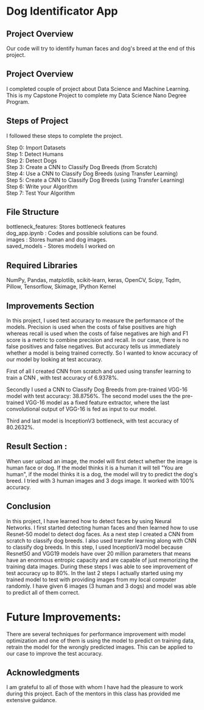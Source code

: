 # Dog Identificator App
## Project Overview

Our code will try to identify human faces and dog's breed at the end of this project.

## Project Overview

I completed couple of project about Data Science and Machine Learning. This is my Capstone Project to complete my Data Science Nano Degree Program.

## Steps of Project

I followed these steps to complete the project.

Step 0: Import Datasets <br/>
Step 1: Detect Humans <br/>
Step 2: Detect Dogs <br/>
Step 3: Create a CNN to Classify Dog Breeds (from Scratch) <br/>
Step 4: Use a CNN to Classify Dog Breeds (using Transfer Learning) <br/>
Step 5: Create a CNN to Classify Dog Breeds (using Transfer Learning) <br/>
Step 6: Write your Algorithm <br/>
Step 7: Test Your Algorithm <br/>


## File Structure

bottleneck_features: Stores bottleneck features <br/>
dog_app.ipynb : Codes and possible solutions can be found. <br/>
images : Stores human and dog images. <br/>
saved_models - Stores models I worked on <br/>

## Required Libraries

NumPy, Pandas, matplotlib, scikit-learn, keras, OpenCV, Scipy, Tqdm, Pillow, Tensorflow, Skimage, IPython Kernel

## Improvements Section

In this project, I used test accuracy to measure the performance of the models. Precision is used when the costs of false positives are high whereas recall is used when the costs of false negatives are high and F1 score is a metric to combine precision and recall. In our case, there is no false positives and false negatives. But accuracy tells us immediately whether a model is being trained correctly. So I wanted to know accuracy of our model by looking at test accuracy.

First of all I created CNN from scratch and used using transfer learning to train a CNN , with test accuracy of 6.9378%. <br/>

Secondly I used a CNN to Classify Dog Breeds from pre-trained VGG-16 model with test accuracy: 38.8756%. The second model uses the the pre-trained VGG-16 model as a fixed feature extractor, where the last convolutional output of VGG-16 is fed as input to our model. <br/>

Third and last model is InceptionV3 bottleneck, with test accuracy of 80.2632%. <br/>

## Result Section :

When user upload an image, the model will first detect whether the image is human face or dog. If the model thinks it is a human it will tell "You are human", if the model thinks it is a dog, the model will try to predict the dog's breed. I tried with 3 human images and 3 dogs image. It worked with 100% accuracy.

## Conclusion

In this project, I have learned how to detect faces by using Neural Networks. I first started detecting human faces and then learned how to use Resnet-50 model to detect dog faces. As a next step I created a CNN from scratch to classify dog breeds. I also used transfer learning along with CNN to classify dog breeds. In this step, I used InceptionV3 model because Resnet50 and VGG19 models have over 20 million parameters that means have an enormous entropic capacity and are capable of just memorizing the training data images. During these steps I was able to see improvement of test accuracy up to 80%. In the last 2 steps I actually started using my trained model to test with providing images from my local computer randomly. I have given 6 images (3 human and 3 dogs) and model was able to predict all of them correct.
# Future Improvements:

There are several techniques for performance improvement with model optimization and one of them is using the model to predict on training data, retrain the model for the wrongly predicted images. This can be applied to our case to improve the test accuracy.

## Acknowledgments

I	am	grateful	to	all	of	those	with	whom	I	have	had	the	pleasure	to	work	during	this project.	Each of the	mentors	in this class	has	provided	me	extensive	guidance. 
